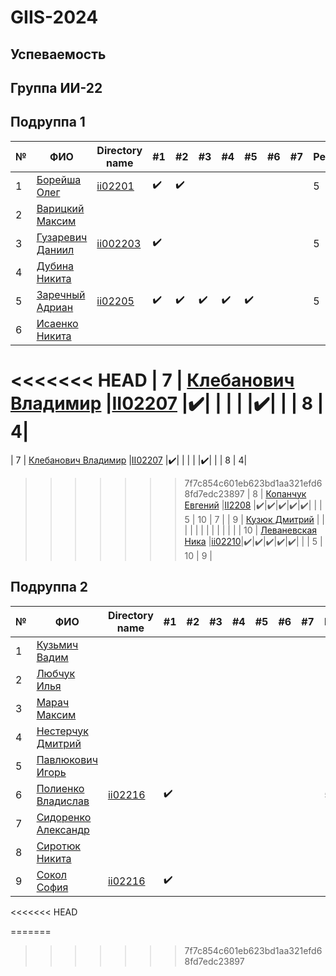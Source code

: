 # GIIS-2024

## Успеваемость

## Группа ИИ-22

## Подруппа 1

| №   | ФИО                                                                     | Directory name          |        #1        | #2  | #3  | #4  | #5  | #6  | #7  | Рейтинг | Амбиции | Реальность |
| --- | ----------------------------------------------------------------------- | ----------------------- | ---------------- | --- | --- | --- | --- | --- | --- | ------- | ------- | ------- |
| 1   | [Борейша Олег](https://github.com/orgs/brstu/people/psijikk)            |[ii02201](/trunk/ii02201)|:heavy_check_mark:|:heavy_check_mark:|     |     |     |     |     |    5     |  10      |  5      |
| 2   | [Варицкий Максим](https://github.com/MaximVaritskiy)                    |                         |                  |     |     |     |     |     |     |         |   5     |   0     |
| 3   | [Гузаревич Даниил](https://github.com/orgs/brstu/people/lumonces)       |[ii002203](/trunk/ii002203)|:heavy_check_mark:|     |     |     |     |     |     |   5  |   8     |   4     |
| 4   | [Дубина Никита](https://github.com/AfiSix)                              |                         |                  |     |     |     |     |     |     |         |   9     |   0     |
| 5   | [Заречный Адриан](https://github.com/orgs/brstu/people/Adryian4ik)      |[ii02205](/trunk/ii02205)|:heavy_check_mark:|:heavy_check_mark:|:heavy_check_mark:|:heavy_check_mark:|:heavy_check_mark:|     |     |   5      |    10    |  9      |
| 6   | [Исаенко Никита](https://github.com/IsaenkoNikita)|                         |                  |     |     |     |     |     |     |     |     5    |     0    |
<<<<<<< HEAD
| 7   | [Клебанович Владимир](https://github.com/KlebanovichVladimir)            |[II02207](/trunk/ii02207) |:heavy_check_mark:|     |     |     |     |:heavy_check_mark:|         |        | 8 | 4|
=======
| 7   | [Клебанович Владимир](https://github.com/KlebanovichVladimir)            |[II02207](/trunk/II02207) |:heavy_check_mark:|     |     |     |     |:heavy_check_mark:|         |        | 8 | 4|
>>>>>>> 7f7c854c601eb623bd1aa321efd68fd7edc23897
| 8   | [Копанчук Евгений](https://github.com/orgs/brstu/people/Corowka)        |[II2208](./trunk/ii02208) |:heavy_check_mark:|:heavy_check_mark:|:heavy_check_mark:|:heavy_check_mark:|:heavy_check_mark:|     |     |    5     |    10    |   7     |
| 9   | [Кузюк Дмитрий](https://github.com/NeDoReAn)                            |                         |                  |     |     |     |     |     |     |         |        |        |
| 10  | [Леваневская Ника](https://github.com/orgs/brstu/people/neonchikCallMe) |[ii02210](./trunk/ii02210)|:heavy_check_mark:|:heavy_check_mark:|:heavy_check_mark:|:heavy_check_mark:|:heavy_check_mark:|     |     |   5      |   10     |    9    |

## Подруппа 2

| №   | ФИО                                                              | Directory name | #1  | #2  | #3  | #4  | #5  | #6  | #7  | Рейтинг | Амбиции | Реальность |
| --- | ---------------------------------------------------------------- | -------------- | --- | --- | --- | --- | --- | --- | --- | ------- | ------- | ------- |
| 1   | [Кузьмич Вадим](https://github.com/orgs/brstu/people/vkn10)      |                |     |     |     |     |     |     |     |         |         |         |
| 2   | [Любчук Илья](https://github.com/snep1one)                       |                |     |     |     |     |     |     |     |         |    5    |   0     |
| 3   | [Марач Максим](https://github.com/orgs/brstu/people/MaximMarach) |                |     |     |     |     |     |     |     |         |         |         |
| 4   | [Нестерчук Дмитрий](https://github.com/nesterchuk11)             |                |     |     |     |     |     |     |     |         |  5      |    0    |
| 5   | [Павлюкович Игорь](https://github.com/orgs/brstu/people/Kre1kh)  |                |     |     |     |     |     |     |     |         |    4    |    0    |
| 6   | [Полиенко Владислав](https://github.com/TomiokaGiuy)             |[ii02216](./trunk/ii02216)|:heavy_check_mark:|  |     |     |     |     |     |    5     |  8      |    4    |
| 7   | [Сидоренко Александр](https://github.com/6mashina)               |                |     |     |     |     |     |     |     |         |         |         |
| 8   | [Сиротюк Никита](https://github.com/orgs/brstu/people/SirnikSan) |                |     |     |     |     |     |     |     |         |         |         |
| 9   | [Сокол София](https://github.com/DeAiVil)                        |[ii02216](./trunk/ii02219)|:heavy_check_mark:|     |     |     |     |     |     |         |       7 |    0    |
<<<<<<< HEAD
 
=======
>>>>>>> 7f7c854c601eb623bd1aa321efd68fd7edc23897
 